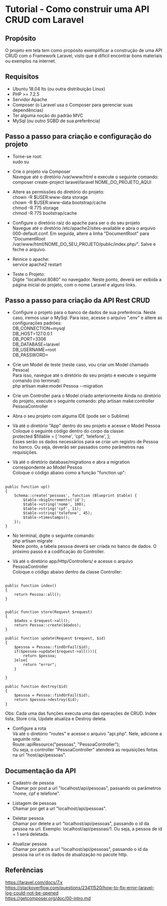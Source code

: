 # Tutorial - Como construir uma API CRUD com Laravel

## Propósito
O projeto em tela tem como propósito exemplificar a construção de uma API CRUD com o Framework Laravel, visto que é difícil encontrar bons materiais ou exemplos na internet. 

## Requisitos
- Ubuntu 18.04 lts (ou outra distribuição Linux)
- PHP >= 7.2.5
- Servidor Apache
- Composer (o Laravel usa o Composer para gerenciar suas dependências)
- Ter alguma noção do padrão MVC
- MySql (ou outro SGBD de sua preferência)

## Passo a passo para criação e configuração do projeto
- Torne-se root: <br>
sudo su

- Crie o projeto via Composer <br>
Navegue até o diretório /var/www/html e execute o seguinte comando:<br>
composer create-project laravel/laravel NOME_DO_PROJETO_AQUI 

- Altere as permissões do diretório do projeto: <br>
chown -R $USER:www-data storage <br>
chown -R $USER:www-data bootstrap/cache <br>
chmod -R 775 storage <br>
chmod -R 775 bootstrap/cache <br>

- Configure o diretório raiz do apache para ser o do seu projeto <br>
Navegue até o diretório /etc/apache2/sites-available e abra o arquivo 000-default.conf. Em seguida, altere a linha "DocumentRoot" para "DocumentRoot /var/www/html/NOME_DO_SEU_PROJETO/public/index.php/". Salve e feche o arquivo.

- Reinice o apache:<br>
service apache2 restart 

- Teste o Projeto:<br>
Digite "localhost:8080" no navegador. Neste ponto, deverá ser exibida a página inicial do projeto, com o nome Laravel e alguns links.

## Passo a passo para criação da API Rest CRUD
- Configure o projeto para o banco de dados de sua preferência. Neste caso, iremos usar o MySql. Para isso, acesse o arquivo ".env" e altere as configurações padrões:<br>
DB_CONNECTION=mysql <br>
DB_HOST=127.0.0.1 <br>
DB_PORT=3306 <br>
DB_DATABASE=laravel <br>
DB_USERNAME=root <br>
DB_PASSWORD= <br>

- Crie um Model de teste (neste caso, vou criar um Model chamado Pessoa)<br>
Para isso, navegue até o diretório do seu projeto e execute o seguinte comando (no terminal):<br>
php artisan make:model Pessoa --migration

- Crie um Controller para o Model criado anteriormente
Ainda no diretório do projeto, execute o seguinte comando: 
php artisan make:controller PessoaController

- Abra o seu projeto com alguma IDE (pode ser o Sublime) <br>
- Vá até o diretório "App" dentro do seu projeto e acesse o Model Pessoa <br>
Coloque o seguinte código dentro do corpo da classe:<br>
    protected $fillable = [
        'nome', 'cpf', 'telefone',
    ]; <br>
Esses serão os dados necessários para se criar um registro de Pessoa no banco. Ou seja, deverão ser passados como parâmetros nas requisições.

- Vá até o diretório database/migrations e abra a migration correspondente ao Model Pessoa <br>
Coloque o código abaixo como a função "function up": <br>
## 
    public function up()
    {
        Schema::create('pessoas', function (Blueprint $table) {
            $table->bigIncrements('id');
            $table->string('nome', 100);
            $table->string('cpf', 11);
            $table->string('telefone', 45);
            $table->timestamps();
        });
    }
- No terminal, digite o seguinte comando: <br>
php artisan migrate <br>
Neste ponto, a tabela pessoa deverá ser criada no banco de dados. O próximo passo é a codificação do Controller.

- Vá até o diretório app/Http/Controllers/ e acesse o arquivo PessoaController <br>
Coloque o código abaixo dentro da classe Controller: <br>
## 
    public function index()
    {
        return Pessoa::all();
    }


    public function store(Request $request)
    {
        $dados = $request->all();
        return Pessoa::create($dados);
    }

    public function update(Request $request, $id)
    {
        $pessoa = Pessoa::findOrFail($id);
        if($pessoa->update($request->all())){
            return $pessoa;
        }else{
            return "error";
        }

    }

    public function destroy($id)
    {
        $pessoa = Pessoa::findOrFail($id);
        return $pessoa->destroy($id);
    }

Obs: Cada uma das funções executa uma das operações de CRUD. Index lista, Store cria, Update atualiza e Destroy deleta.

- Configure a rota <br>
Vá até o diretório "routes" e acesse o arquivo "api.php". Nele, adicione a seguinte rota: <br>
Route::apiResource("pessoas", "PessoaController"); <br>
Ou seja, o controller "PessoaController" atenderá as requisições feitas na url "host/api/pessoas". <br>

## Documentação da API
- Cadastro de pessoa <br>
Chamar por post a url "localhost/api/pessoas", passando os parâmetros "nome, cpf e telefone".

- Listagem de pessoas <br>
Chamar por get a url "localhost/api/pessoas".

- Deletar pessoa <br>
Chamar por delete a url "localhost/api/pessoas", passando o id da pessoa na url. Exemplo: localhost/api/pessoas/1. Ou seja, a pessoa de id = 1 será deletada.

- Atualizar pessoa <br>
Chamar por patch a url "localhost/api/pessoas", passando o id da pessoa na url e os dados de atualização no pacote http.


## Referências

https://laravel.com/docs/7.x <br>
https://stackoverflow.com/questions/23411520/how-to-fix-error-laravel-log-could-not-be-opened <br>
https://getcomposer.org/doc/00-intro.md

